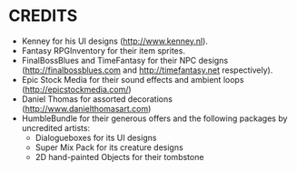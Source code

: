 # CREDITS

- Kenney for his UI designs (http://www.kenney.nl).
- Fantasy RPGInventory for their item sprites.
- FinalBossBlues and TimeFantasy for their NPC designs (http://finalbossblues.com and http://timefantasy.net respectively).
- Epic Stock Media for their sound effects and ambient loops (http://epicstockmedia.com/)
- Daniel Thomas for assorted decorations (http://www.danielthomasart.com)
- HumbleBundle for their generous offers and the following packages by uncredited artists:
  - Dialogueboxes for its UI designs
  - Super Mix Pack for its creature designs
  - 2D hand-painted Objects for their tombstone
